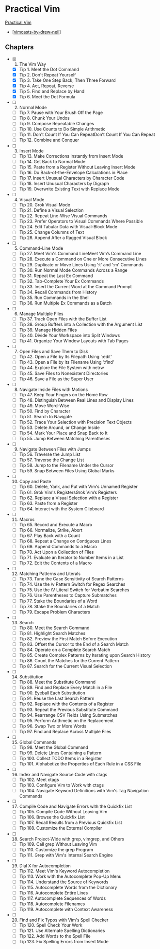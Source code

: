 # Practical Vim

[Practical Vim](https://learning.oreilly.com/library/view/practical-vim-2nd/9781680501629/)
- [[vimcasts-by-drew-neil]]

Chapters
---

 - [x] 1. The Vim Way
     - [x] Tip 1. Meet the Dot Command
     - [x] Tip 2. Don't Repeat Yourself
     - [x] Tip 3. Take One Step Back, Then Three Forward
     - [x] Tip 4. Act, Repeat, Reverse
     - [x] Tip 5. Find and Replace by Hand
     - [x] Tip 6. Meet the Dot Formula
 - [ ] 2. Normal Mode
     - [ ] Tip 7. Pause with Your Brush Off the Page
     - [ ] Tip 8. Chunk Your Undos
     - [ ] Tip 9. Compose Repeatable Changes
     - [ ] Tip 10. Use Counts to Do Simple Arithmetic
     - [ ] Tip 11. Don't Count If You Can RepeatDon’t Count If You Can Repeat
     - [ ] Tip 12. Combine and Conquer
 - [ ] 3. Insert Mode
     - [ ] Tip 13. Make Corrections Instantly from Insert Mode
     - [ ] Tip 14. Get Back to Normal Mode
     - [ ] Tip 15. Paste from a Register Without Leaving Insert Mode
     - [ ] Tip 16. Do Back-of-the-Envelope Calculations in Place
     - [ ] Tip 17. Insert Unusual Characters by Character Code
     - [ ] Tip 18. Insert Unusual Characters by Digraph
     - [ ] Tip 19. Overwrite Existing Text with Replace Mode
 - [ ] 4. Visual Mode
     - [ ] Tip 20. Grok Visual Mode
     - [ ] Tip 21. Define a Visual Selection
     - [ ] Tip 22. Repeat Line-Wise Visual Commands
     - [ ] Tip 23. Prefer Operators to Visual Commands Where Possible
     - [ ] Tip 24. Edit Tabular Data with Visual-Block Mode
     - [ ] Tip 25. Change Columns of Text
     - [ ] Tip 26. Append After a Ragged Visual Block
 - [ ] 5. Command-Line Mode
     - [ ] Tip 27. Meet Vim's Command LineMeet Vim’s Command Line
     - [ ] Tip 28. Execute a Command on One or More Consecutive Lines
     - [ ] Tip 29. Duplicate or Move Lines Using ':t' and ':m' Commands
     - [ ] Tip 30. Run Normal Mode Commands Across a Range
     - [ ] Tip 31. Repeat the Last Ex Command
     - [ ] Tip 32. Tab-Complete Your Ex Commands
     - [ ] Tip 33. Insert the Current Word at the Command Prompt
     - [ ] Tip 34. Recall Commands from History
     - [ ] Tip 35. Run Commands in the Shell
     - [ ] Tip 36. Run Multiple Ex Commands as a Batch
 - [ ] 6. Manage Multiple Files
     - [ ] Tip 37. Track Open Files with the Buffer List
     - [ ] Tip 38. Group Buffers into a Collection with the Argument List
     - [ ] Tip 39. Manage Hidden Files
     - [ ] Tip 40. Divide Your Workspace into Split Windows
     - [ ] Tip 41. Organize Your Window Layouts with Tab Pages
 - [ ] 7. Open Files and Save Them to Disk
     - [ ] Tip 42. Open a File by Its Filepath Using ':edit'
     - [ ] Tip 43. Open a File by Its Filename Using ':find'
     - [ ] Tip 44. Explore the File System with netrw
     - [ ] Tip 45. Save Files to Nonexistent Directories
     - [ ] Tip 46. Save a File as the Super User
 - [ ] 8. Navigate Inside Files with Motions
     - [ ] Tip 47. Keep Your Fingers on the Home Row
     - [ ] Tip 48. Distinguish Between Real Lines and Display Lines
     - [ ] Tip 49. Move Word-Wise
     - [ ] Tip 50. Find by Character
     - [ ] Tip 51. Search to Navigate
     - [ ] Tip 52. Trace Your Selection with Precision Text Objects
     - [ ] Tip 53. Delete Around, or Change Inside
     - [ ] Tip 54. Mark Your Place and Snap Back to It
     - [ ] Tip 55. Jump Between Matching Parentheses
 - [ ] 9. Navigate Between Files with Jumps
     - [ ] Tip 56. Traverse the Jump List
     - [ ] Tip 57. Traverse the Change List
     - [ ] Tip 58. Jump to the Filename Under the Cursor
     - [ ] Tip 59. Snap Between Files Using Global Marks
 - [ ] 10. Copy and Paste
     - [ ] Tip 60. Delete, Yank, and Put with Vim's Unnamed Register
     - [ ] Tip 61. Grok Vim's RegistersGrok Vim’s Registers
     - [ ] Tip 62. Replace a Visual Selection with a Register
     - [ ] Tip 63. Paste from a Register
     - [ ] Tip 64. Interact with the System Clipboard
 - [ ] 11. Macros
     - [ ] Tip 65. Record and Execute a Macro
     - [ ] Tip 66. Normalize, Strike, Abort
     - [ ] Tip 67. Play Back with a Count
     - [ ] Tip 68. Repeat a Change on Contiguous Lines
     - [ ] Tip 69. Append Commands to a Macro
     - [ ] Tip 70. Act Upon a Collection of Files
     - [ ] Tip 71. Evaluate an Iterator to Number Items in a List
     - [ ] Tip 72. Edit the Contents of a Macro
 - [ ] 12. Matching Patterns and Literals
     - [ ] Tip 73. Tune the Case Sensitivity of Search Patterns
     - [ ] Tip 74. Use the \v Pattern Switch for Regex Searches
     - [ ] Tip 75. Use the \V Literal Switch for Verbatim Searches
     - [ ] Tip 76. Use Parentheses to Capture Submatches
     - [ ] Tip 77. Stake the Boundaries of a Word
     - [ ] Tip 78. Stake the Boundaries of a Match
     - [ ] Tip 79. Escape Problem Characters
 - [ ] 13. Search
     - [ ] Tip 80. Meet the Search Command
     - [ ] Tip 81. Highlight Search Matches
     - [ ] Tip 82. Preview the First Match Before Execution
     - [ ] Tip 83. Offset the Cursor to the End of a Search Match
     - [ ] Tip 84. Operate on a Complete Search Match
     - [ ] Tip 85. Create Complex Patterns by Iterating upon Search History
     - [ ] Tip 86. Count the Matches for the Current Pattern
     - [ ] Tip 87. Search for the Current Visual Selection
 - [ ] 14. Substitution
     - [ ] Tip 88. Meet the Substitute Command
     - [ ] Tip 89. Find and Replace Every Match in a File
     - [ ] Tip 90. Eyeball Each Substitution
     - [ ] Tip 91. Reuse the Last Search Pattern
     - [ ] Tip 92. Replace with the Contents of a Register
     - [ ] Tip 93. Repeat the Previous Substitute Command
     - [ ] Tip 94. Rearrange CSV Fields Using Submatches
     - [ ] Tip 95. Perform Arithmetic on the Replacement
     - [ ] Tip 96. Swap Two or More Words
     - [ ] Tip 97. Find and Replace Across Multiple Files
 - [ ] 15. Global Commands
     - [ ] Tip 98. Meet the Global Command
     - [ ] Tip 99. Delete Lines Containing a Pattern
     - [ ] Tip 100. Collect TODO Items in a Register
     - [ ] Tip 101. Alphabetize the Properties of Each Rule in a CSS File
 - [ ] 16. Index and Navigate Source Code with ctags
     - [ ] Tip 102. Meet ctags
     - [ ] Tip 103. Configure Vim to Work with ctags
     - [ ] Tip 104. Navigate Keyword Definitions with Vim's Tag Navigation Commands
 - [ ] 17. Compile Code and Navigate Errors with the Quickfix List
     - [ ] Tip 105. Compile Code Without Leaving Vim
     - [ ] Tip 106. Browse the Quickfix List
     - [ ] Tip 107. Recall Results from a Previous Quickfix List
     - [ ] Tip 108. Customize the External Compiler
 - [ ] 18. Search Project-Wide with grep, vimgrep, and Others
     - [ ] Tip 109. Call grep Without Leaving Vim
     - [ ] Tip 110. Customize the grep Program
     - [ ] Tip 111. Grep with Vim's Internal Search Engine
 - [ ] 19. Dial X for Autocompletion
     - [ ] Tip 112. Meet Vim's Keyword Autocompletion
     - [ ] Tip 113. Work with the Autocomplete Pop-Up Menu
     - [ ] Tip 114. Understand the Source of Keywords
     - [ ] Tip 115. Autocomplete Words from the Dictionary
     - [ ] Tip 116. Autocomplete Entire Lines
     - [ ] Tip 117. Autocomplete Sequences of Words
     - [ ] Tip 118. Autocomplete Filenames
     - [ ] Tip 119. Autocomplete with Context Awareness
 - [ ] 20. Find and Fix Typos with Vim's Spell Checker
     - [ ] Tip 120. Spell Check Your Work
     - [ ] Tip 121. Use Alternate Spelling Dictionaries
     - [ ] Tip 122. Add Words to the Spell File
     - [ ] Tip 123. Fix Spelling Errors from Insert Mode

[//begin]: # "Autogenerated link references for markdown compatibility"
[vimcasts-by-drew-neil]: vimcasts-by-drew-neil.md "VimCasts by Drew Neil"
[//end]: # "Autogenerated link references"